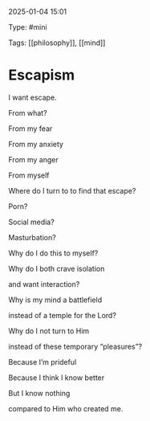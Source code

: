 2025-01-04 15:01

Type: #mini

Tags: [[philosophy]], [[mind]]

# Escapism

I want escape.

From what?

From my fear

From my anxiety

From my anger

From myself

Where do I turn to to find that escape?

Porn?

Social media?

Masturbation?

Why do I do this to myself?

Why do I both crave isolation

and want interaction?

Why is my mind a battlefield

instead of a temple for the Lord?

Why do I not turn to Him

instead of these temporary “pleasures”?

Because I’m prideful

Because I think I know better

But I know nothing

compared to Him who created me.
